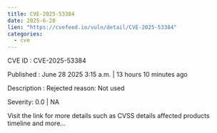 ```yaml
--- 
title: CVE-2025-53384
date: 2025-6-28
lien: "https://cvefeed.io/vuln/detail/CVE-2025-53384"
categories:
  - cve
---
```


CVE ID : CVE-2025-53384

Published :  June 28
2025
3:15 a.m. | 13 hours
10 minutes ago

Description : Rejected reason: Not used

Severity: 0.0 | NA

Visit the link for more details
such as CVSS details
affected products
timeline
and more...
